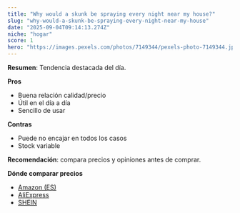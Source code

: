 ```yaml
---
title: "Why would a skunk be spraying every night near my house?"
slug: "why-would-a-skunk-be-spraying-every-night-near-my-house"
date: "2025-09-04T09:14:13.274Z"
niche: "hogar"
score: 1
hero: "https://images.pexels.com/photos/7149344/pexels-photo-7149344.jpeg?auto=compress&cs=tinysrgb&fit=crop&h=627&w=1200&auto=compress&cs=tinysrgb&w=1024&h=576&fit=crop"
---
```


**Resumen**: Tendencia destacada del día.

**Pros**
- Buena relación calidad/precio
- Útil en el día a día
- Sencillo de usar

**Contras**
- Puede no encajar en todos los casos
- Stock variable

**Recomendación**: compara precios y opiniones antes de comprar.

**Dónde comparar precios**
- [Amazon (ES)](https://www.amazon.es/s?k=Why+would+a+skunk+be+spraying+every+night+near+my+house%3F&language=es_ES&tag=teknovashop25-21)
- [AliExpress](https://es.aliexpress.com/wholesale?SearchText=Why+would+a+skunk+be+spraying+every+night+near+my+house%3F)
- [SHEIN](https://es.shein.com/pdsearch?keyword=Why+would+a+skunk+be+spraying+every+night+near+my+house%3F)
